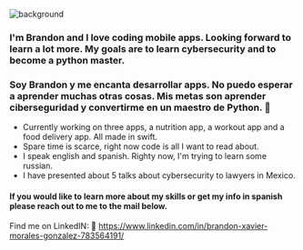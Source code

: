 ![background](https://i.imgur.com/Rlwq8KN.png)

### I'm Brandon and I love coding mobile apps. Looking forward to learn a lot more. My goals are to learn cybersecurity and to become a  python master. 

### Soy Brandon y me encanta desarrollar apps. No puedo esperar a aprender muchas otras cosas. Mis metas son aprender ciberseguridad y convertirme en un maestro de Python. 👋

* Currently working on three apps, a nutrition app, a workout app and a food delivery app. All made in swift.
* Spare time is scarce, right now code is all I want to read about.
* I speak english and spanish. Righty now, I'm trying to learn some russian. 
* I have presented about 5 talks about cybersecurity to lawyers in Mexico. 

#### If you would like to learn more about my skills or get my info in spanish please reach out to me to the mail below.

Find me on LinkedIN: 📡 https://www.linkedin.com/in/brandon-xavier-morales-gonzalez-783564191/

